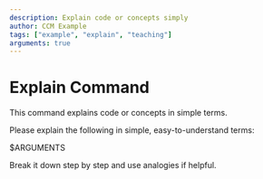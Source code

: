 ```yaml
---
description: Explain code or concepts simply
author: CCM Example
tags: ["example", "explain", "teaching"]
arguments: true
---
```


# Explain Command

This command explains code or concepts in simple terms.

Please explain the following in simple, easy-to-understand terms:

$ARGUMENTS

Break it down step by step and use analogies if helpful.